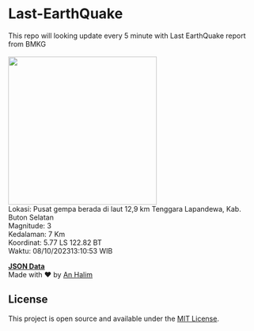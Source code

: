 # Last-EarthQuake
This repo will looking update every 5 minute with Last EarthQuake report from BMKG
<br>
<br>
<img src="https://static.bmkg.go.id/20231008131053.mmi.jpg" width="300"/>
<br>
Lokasi: Pusat gempa berada di laut 12,9 km Tenggara Lapandewa, Kab. Buton Selatan <br>
Magnitude: 3 <br>
Kedalaman: 7 Km <br>
Koordinat: 5.77 LS 122.82 BT <br>
Waktu: 08/10/202313:10:53 WIB <br>

<a href="./data/data.json">**JSON Data**</a>
<br>
Made with ❤️ by <a href="https://github.com/an-halim">An Halim</a>
## License

This project is open source and available under the [MIT License](LICENSE).
